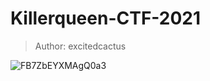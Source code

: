 # Killerqueen-CTF-2021

> Author: excitedcactus




![FB7ZbEYXMAgQ0a3](https://user-images.githubusercontent.com/56489087/139606529-22a99078-5126-4ff4-bf3a-0746938d7346.png)
